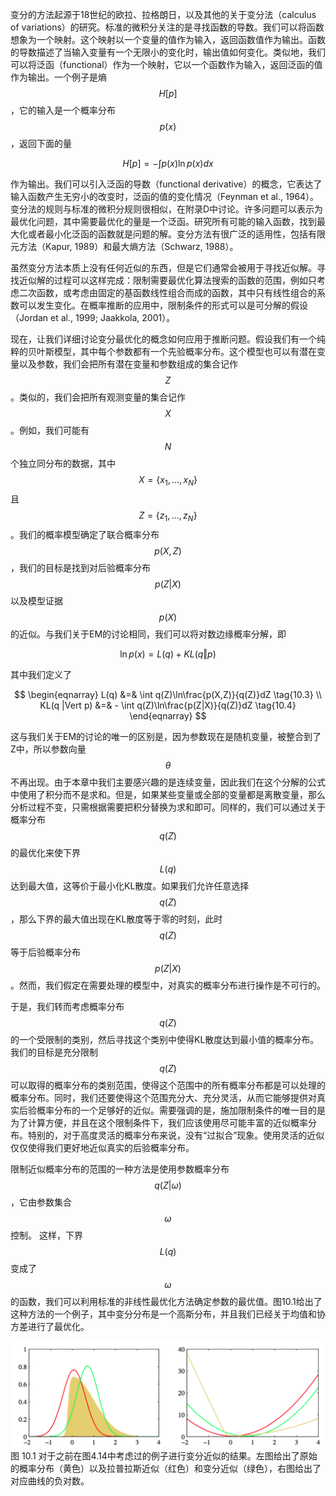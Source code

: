 变分的方法起源于18世纪的欧拉、拉格朗日，以及其他的关于变分法（calculus of variations）的研究。标准的微积分关注的是寻找函数的导数。我们可以将函数想象为一个映射。这个映射以一个变量的值作为输入，返回函数值作为输出。函数的导数描述了当输入变量有一个无限小的变化时，输出值如何变化。类似地，我们可以将泛函（functional）作为一个映射，它以一个函数作为输入，返回泛函的值作为输出。一个例子是熵$$ H[p] $$，它的输入是一个概率分布$$ p(x) $$，返回下面的量    

$$
H[p] = - \int p(x)\ln p(x) dx \tag{10.1}
$$    

作为输出。我们可以引入泛函的导数（functional derivative）的概念，它表达了输入函数产生无穷小的改变时，泛函的值的变化情况（Feynman et al., 1964）。变分法的规则与标准的微积分规则很相似，在附录D中讨论。许多问题可以表示为最优化问题，其中需要最优化的量是一个泛函。研究所有可能的输入函数，找到最大化或者最小化泛函的函数就是问题的解。变分方法有很广泛的适用性，包括有限元方法（Kapur, 1989）和最大熵方法（Schwarz, 1988）。    

虽然变分方法本质上没有任何近似的东西，但是它们通常会被用于寻找近似解。寻找近似解的过程可以这样完成：限制需要最优化算法搜索的函数的范围，例如只考虑二次函数，或考虑由固定的基函数线性组合而成的函数，其中只有线性组合的系数可以发生变化。在概率推断的应用中，限制条件的形式可以是可分解的假设（Jordan et al., 1999; Jaakkola, 2001）。     

现在，让我们详细讨论变分最优化的概念如何应用于推断问题。假设我们有一个纯粹的贝叶斯模型，其中每个参数都有一个先验概率分布。这个模型也可以有潜在变量以及参数，我们会把所有潜在变量和参数组成的集合记作$$ Z $$。类似的，我们会把所有观测变量的集合记作$$ X $$。例如，我们可能有$$ N $$个独立同分布的数据，其中$$ X = \{x_1,...,x_N\} $$且$$ Z = \{z_1,...,z_N\} $$。我们的概率模型确定了联合概率分布$$ p(X, Z) $$，我们的目标是找到对后验概率分布$$ p(Z|X) $$以及模型证据$$ p(X)
$$的近似。与我们关于EM的讨论相同，我们可以将对数边缘概率分解，即     

$$
\ln p(x) = L(q) + KL(q \Vert p) \tag{10.2}
$$    

其中我们定义了    

$$
\begin{eqnarray}
L(q) &=& \int q(Z)\ln\frac{p(X,Z)}{q(Z)}dZ \tag{10.3} \\
KL(q |Vert p) &=& - \int q(Z)\ln\frac{p(Z|X)}{q(Z)}dZ \tag{10.4}
\end{eqnarray}
$$

这与我们关于EM的讨论的唯一的区别是，因为参数现在是随机变量，被整合到了Z中，所以参数向量$$ \theta $$不再出现。由于本章中我们主要感兴趣的是连续变量，因此我们在这个分解的公式中使用了积分而不是求和。但是，如果某些变量或全部的变量都是离散变量，那么分析过程不变，只需根据需要把积分替换为求和即可。同样的，我们可以通过关于概率分布$$ q(Z) $$的最优化来使下界$$ L(q) $$达到最大值，这等价于最小化KL散度。如果我们允许任意选择$$ q(Z) $$，那么下界的最大值出现在KL散度等于零的时刻，此时$$ q(Z)
$$等于后验概率分布$$ p(Z|X) $$。然而，我们假定在需要处理的模型中，对真实的概率分布进行操作是不可行的。    

于是，我们转而考虑概率分布$$ q(Z) $$的一个受限制的类别，然后寻找这个类别中使得KL散度达到最小值的概率分布。我们的目标是充分限制$$ q(Z)
$$可以取得的概率分布的类别范围，使得这个范围中的所有概率分布都是可以处理的概率分布。同时，我们还要使得这个范围充分大、充分灵活，从而它能够提供对真实后验概率分布的一个足够好的近似。需要强调的是，施加限制条件的唯一目的是为了计算方便，并且在这个限制条件下，我们应该使用尽可能丰富的近似概率分布。特别的，对于高度灵活的概率分布来说，没有“过拟合”现象。使用灵活的近似仅仅使得我们更好地近似真实的后验概率分布。     

限制近似概率分布的范围的一种方法是使用参数概率分布$$ q(Z| \omega) $$，它由参数集合$$ \omega $$控制。 这样，下界$$ L(q) $$变成了$$ \omega $$的函数，我们可以利用标准的非线性最优化方法确定参数的最优值。图10.1给出了这种方法的一个例子，其中变分分布是一个高斯分布，并且我们已经关于均值和协方差进行了最优化。     


![图 10-1](images/approximation.png)      
图 10.1 对于之前在图4.14中考虑过的例子进行变分近似的结果。左图给出了原始的概率分布（黄色）以及拉普拉斯近似（红色）和变分近似（绿色），右图给出了对应曲线的负对数。


